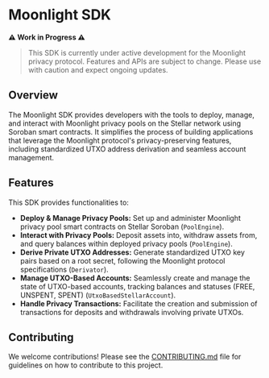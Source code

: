 # Moonlight SDK

**⚠️ Work in Progress ⚠️**

> This SDK is currently under active development for the Moonlight privacy protocol. Features and APIs are subject to change. Please use with caution and expect ongoing updates.

## Overview

The Moonlight SDK provides developers with the tools to deploy, manage, and interact with Moonlight privacy pools on the Stellar network using Soroban smart contracts. It simplifies the process of building applications that leverage the Moonlight protocol's privacy-preserving features, including standardized UTXO address derivation and seamless account management.

## Features

This SDK provides functionalities to:

- **Deploy & Manage Privacy Pools:** Set up and administer Moonlight privacy pool smart contracts on Stellar Soroban (`PoolEngine`).
- **Interact with Privacy Pools:** Deposit assets into, withdraw assets from, and query balances within deployed privacy pools (`PoolEngine`).
- **Derive Private UTXO Addresses:** Generate standardized UTXO key pairs based on a root secret, following the Moonlight protocol specifications (`Derivator`).
- **Manage UTXO-Based Accounts:** Seamlessly create and manage the state of UTXO-based accounts, tracking balances and statuses (FREE, UNSPENT, SPENT) (`UtxoBasedStellarAccount`).
- **Handle Privacy Transactions:** Facilitate the creation and submission of transactions for deposits and withdrawals involving private UTXOs.

## Contributing

We welcome contributions! Please see the [CONTRIBUTING.md](CONTRIBUTING.md) file for guidelines on how to contribute to this project.

